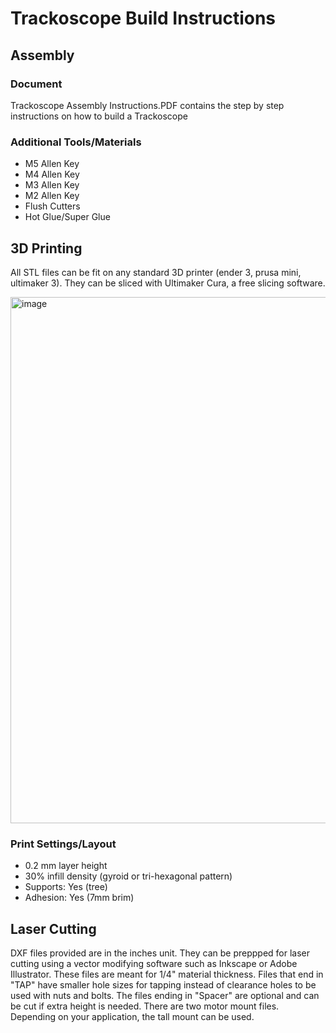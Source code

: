 # Trackoscope Build Instructions

## Assembly
### Document
Trackoscope Assembly Instructions.PDF contains the step by step instructions on how to build a Trackoscope

### Additional Tools/Materials
* M5 Allen Key
* M4 Allen Key
* M3 Allen Key
* M2 Allen Key
* Flush Cutters
* Hot Glue/Super Glue

## 3D Printing
All STL files can be fit on any standard 3D printer (ender 3, prusa mini, ultimaker 3). They can be sliced with Ultimaker Cura, a free slicing software.

<img width="842" alt="image" src="https://github.com/bhamla-lab/Trackoscope/assets/30093976/11eabce7-4d9b-4f47-a9cb-2a900a5f5267">

### Print Settings/Layout
* 0.2 mm layer height
* 30% infill density (gyroid or tri-hexagonal pattern)
* Supports: Yes (tree)
* Adhesion: Yes (7mm  brim)

## Laser Cutting
DXF files provided are in the inches unit. They can be preppped for laser cutting using a vector modifying software such as Inkscape or Adobe Illustrator. These files are meant for 1/4" material thickness. Files that end in "TAP" have smaller hole sizes for tapping instead of clearance holes to be used with nuts and bolts. The files ending in "Spacer" are optional and can be cut if extra height is needed. There are two motor mount files. Depending on your application, the tall mount can be used.
